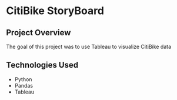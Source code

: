 # CitiBike StoryBoard

## Project Overview

The goal of this project was to use Tableau to visualize CitiBike data 

## Technologies Used

- Python
- Pandas
- Tableau


